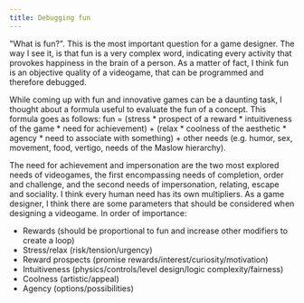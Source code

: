 ```yaml
---
title: Debugging fun
---
```


"What is fun?". This is the most important question for a game designer. The way I see it, is that fun is a very complex word, indicating every activity that provokes happiness in the brain of a person. As a matter of fact, I think fun is an objective quality of a videogame, that can be programmed and therefore debugged.

While coming up with fun and innovative games can be a daunting task, I thought about a formula useful to evaluate the fun of a concept.
This formula goes as follows: fun = (stress * prospect of a reward * intuitiveness of the game * need for achievement) + (relax * coolness of the aesthetic * agency * need to associate with something) + other needs (e.g. humor, sex, movement, food, vertigo, needs of the Maslow hierarchy).

The need for achievement and impersonation are the two most explored needs of videogames, the first encompassing needs of completion, order and challenge, and the second needs of impersonation, relating, escape and sociality. I think every human need has its own multipliers.
As a game designer, I think there are some parameters that should be considered when designing a videogame. In order of importance:
* Rewards (should be proportional to fun and increase other modifiers to create a loop)
* Stress/relax (risk/tension/urgency)
* Reward prospects (promise rewards/interest/curiosity/motivation)
* Intuitiveness (physics/controls/level design/logic complexity/fairness)
* Coolness (artistic/appeal)
* Agency (options/possibilities)
